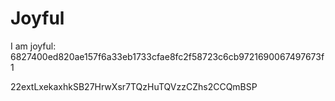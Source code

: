 # Joyful

I am joyful: 6827400ed820ae157f6a33eb1733cfae8fc2f58723c6cb9721690067497673f1


22extLxekaxhkSB27HrwXsr7TQzHuTQVzzCZhs2CCQmBSP